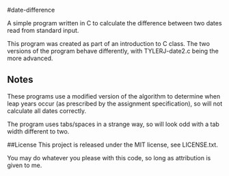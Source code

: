 #date-difference

A simple program written in C to calculate the difference between two dates read from standard input.

This program was created as part of an introduction to C class. The two versions of the program behave differently, with TYLERJ-date2.c being the more advanced.

## Notes

These programs use a modified version of the algorithm to determine when leap years occur (as prescribed by the assignment specification), so will not calculate all dates correctly.

The program uses tabs/spaces in a strange way, so will look odd with a tab width different to two.

##License
This project is released under the MIT license, see LICENSE.txt.

You may do whatever you please with this code, so long as attribution is given to me.